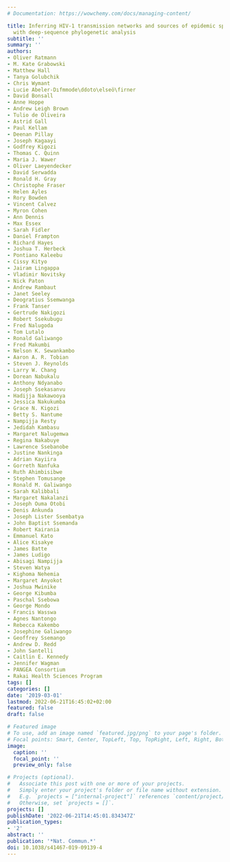 ```yaml
---
# Documentation: https://wowchemy.com/docs/managing-content/

title: Inferring HIV-1 transmission networks and sources of epidemic spread in Africa
  with deep-sequence phylogenetic analysis
subtitle: ''
summary: ''
authors:
- Oliver Ratmann
- M. Kate Grabowski
- Matthew Hall
- Tanya Golubchik
- Chris Wymant
- Lucie Abeler-Dıfmmode\ddoto\elseö\firner
- David Bonsall
- Anne Hoppe
- Andrew Leigh Brown
- Tulio de Oliveira
- Astrid Gall
- Paul Kellam
- Deenan Pillay
- Joseph Kagaayi
- Godfrey Kigozi
- Thomas C. Quinn
- Maria J. Wawer
- Oliver Laeyendecker
- David Serwadda
- Ronald H. Gray
- Christophe Fraser
- Helen Ayles
- Rory Bowden
- Vincent Calvez
- Myron Cohen
- Ann Dennis
- Max Essex
- Sarah Fidler
- Daniel Frampton
- Richard Hayes
- Joshua T. Herbeck
- Pontiano Kaleebu
- Cissy Kityo
- Jairam Lingappa
- Vladimir Novitsky
- Nick Paton
- Andrew Rambaut
- Janet Seeley
- Deogratius Ssemwanga
- Frank Tanser
- Gertrude Nakigozi
- Robert Ssekubugu
- Fred Nalugoda
- Tom Lutalo
- Ronald Galiwango
- Fred Makumbi
- Nelson K. Sewankambo
- Aaron A. R. Tobian
- Steven J. Reynolds
- Larry W. Chang
- Dorean Nabukalu
- Anthony Ndyanabo
- Joseph Ssekasanvu
- Hadijja Nakawooya
- Jessica Nakukumba
- Grace N. Kigozi
- Betty S. Nantume
- Nampijja Resty
- Jedidah Kambasu
- Margaret Nalugemwa
- Regina Nakabuye
- Lawrence Ssebanobe
- Justine Nankinga
- Adrian Kayiira
- Gorreth Nanfuka
- Ruth Ahimbisibwe
- Stephen Tomusange
- Ronald M. Galiwango
- Sarah Kalibbali
- Margaret Nakalanzi
- Joseph Ouma Otobi
- Denis Ankunda
- Joseph Lister Ssembatya
- John Baptist Ssemanda
- Robert Kairania
- Emmanuel Kato
- Alice Kisakye
- James Batte
- James Ludigo
- Abisagi Nampijja
- Steven Watya
- Kighoma Nehemia
- Margaret Anyokot
- Joshua Mwinike
- George Kibumba
- Paschal Ssebowa
- George Mondo
- Francis Wasswa
- Agnes Nantongo
- Rebecca Kakembo
- Josephine Galiwango
- Geoffrey Ssemango
- Andrew D. Redd
- John Santelli
- Caitlin E. Kennedy
- Jennifer Wagman
- PANGEA Consortium
- Rakai Health Sciences Program
tags: []
categories: []
date: '2019-03-01'
lastmod: 2022-06-21T16:45:02+02:00
featured: false
draft: false

# Featured image
# To use, add an image named `featured.jpg/png` to your page's folder.
# Focal points: Smart, Center, TopLeft, Top, TopRight, Left, Right, BottomLeft, Bottom, BottomRight.
image:
  caption: ''
  focal_point: ''
  preview_only: false

# Projects (optional).
#   Associate this post with one or more of your projects.
#   Simply enter your project's folder or file name without extension.
#   E.g. `projects = ["internal-project"]` references `content/project/deep-learning/index.md`.
#   Otherwise, set `projects = []`.
projects: []
publishDate: '2022-06-21T14:45:01.834347Z'
publication_types:
- '2'
abstract: ''
publication: '*Nat. Commun.*'
doi: 10.1038/s41467-019-09139-4
---
```

